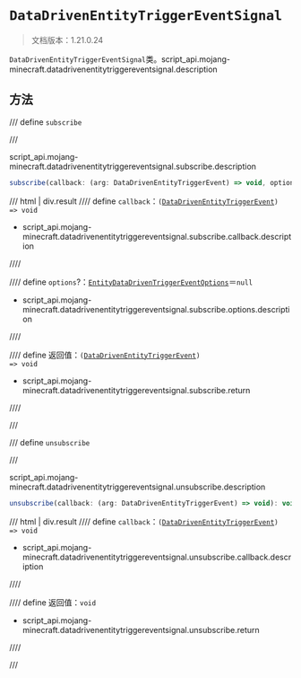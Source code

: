 # `DataDrivenEntityTriggerEventSignal`

> 文档版本：1.21.0.24

`DataDrivenEntityTriggerEventSignal`类。script_api.mojang-minecraft.datadrivenentitytriggereventsignal.description

## 方法

/// define
`subscribe`


///

script_api.mojang-minecraft.datadrivenentitytriggereventsignal.subscribe.description

```js
subscribe(callback: (arg: DataDrivenEntityTriggerEvent) => void, options?: EntityDataDrivenTriggerEventOptions): (arg: DataDrivenEntityTriggerEvent) => void
```

/// html | div.result
//// define
`callback`：<code>(<a href="../datadrivenentitytriggerevent/">DataDrivenEntityTriggerEvent</a>) =&gt; void</code>

- script_api.mojang-minecraft.datadrivenentitytriggereventsignal.subscribe.callback.description


////

//// define
`options`?：[`EntityDataDrivenTriggerEventOptions`](./entitydatadriventriggereventoptions.md)＝`null`

- script_api.mojang-minecraft.datadrivenentitytriggereventsignal.subscribe.options.description


////

//// define
返回值：<code>(<a href="../datadrivenentitytriggerevent/">DataDrivenEntityTriggerEvent</a>) =&gt; void</code>

- script_api.mojang-minecraft.datadrivenentitytriggereventsignal.subscribe.return


////

///


/// define
`unsubscribe`


///

script_api.mojang-minecraft.datadrivenentitytriggereventsignal.unsubscribe.description

```js
unsubscribe(callback: (arg: DataDrivenEntityTriggerEvent) => void): void
```

/// html | div.result
//// define
`callback`：<code>(<a href="../datadrivenentitytriggerevent/">DataDrivenEntityTriggerEvent</a>) =&gt; void</code>

- script_api.mojang-minecraft.datadrivenentitytriggereventsignal.unsubscribe.callback.description


////

//// define
返回值：`void`

- script_api.mojang-minecraft.datadrivenentitytriggereventsignal.unsubscribe.return


////

///


